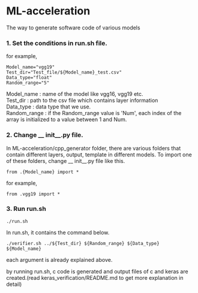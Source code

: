 # ML-acceleration  

The way to generate software code of various models

### 1. Set the conditions in run.sh file. 
  
for example,  
```
Model_name="vgg19"
Test_dir="Test_file/${Model_name}_test.csv"
Data_type="float"
Random_range="5"  
```  
Model_name : name of the model like vgg16, vgg19 etc.  
Test_dir : path to the csv file which contains layer information  
Data_type : data type that we use.  
Random_range : if the Random_range value is 'Num', each index of the array is initialized to a value between 1 and Num.  

### 2. Change __ init__.py file.

In ML-acceleration/cpp_generator folder, there are various folders that contain different layers, output, template in different models.
To import one of these folders, change __ init__.py file like this.

```  
from .{Model_name} import *
```   

for example,  
```  
from .vgg19 import *
``` 


### 3. Run run.sh  
```
./run.sh
```  
  In run.sh, it contains the command below.
  
  ```
  ./verifier.sh ../${Test_dir} ${Random_range} ${Data_type} ${Model_name}
  ```
  each argument is already explained above.      

by running run.sh, c code is generated and output files of c and keras are created.(read keras_verification/README.md to get more explanation in detail)

